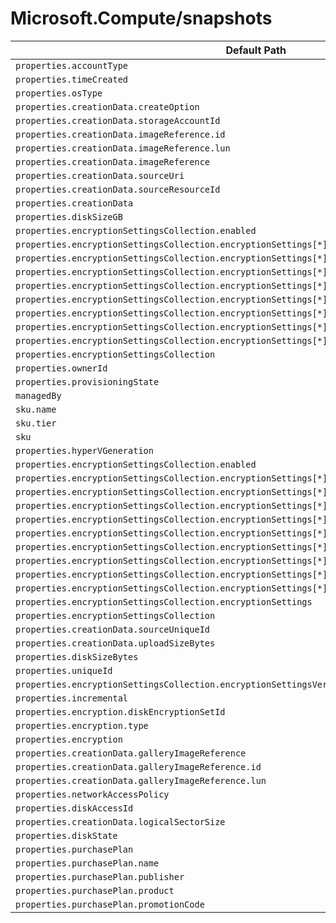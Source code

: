 # Microsoft.Compute/snapshots

| Default Path | Alias |
|---|---|
| `properties.accountType` | `Microsoft.Compute/snapshots/accountType` |
| `properties.timeCreated` | `Microsoft.Compute/snapshots/timeCreated` |
| `properties.osType` | `Microsoft.Compute/snapshots/osType` |
| `properties.creationData.createOption` | `Microsoft.Compute/snapshots/creationData.createOption` |
| `properties.creationData.storageAccountId` | `Microsoft.Compute/snapshots/creationData.storageAccountId` |
| `properties.creationData.imageReference.id` | `Microsoft.Compute/snapshots/creationData.imageReference.id` |
| `properties.creationData.imageReference.lun` | `Microsoft.Compute/snapshots/creationData.imageReference.lun` |
| `properties.creationData.imageReference` | `Microsoft.Compute/snapshots/creationData.imageReference` |
| `properties.creationData.sourceUri` | `Microsoft.Compute/snapshots/creationData.sourceUri` |
| `properties.creationData.sourceResourceId` | `Microsoft.Compute/snapshots/creationData.sourceResourceId` |
| `properties.creationData` | `Microsoft.Compute/snapshots/creationData` |
| `properties.diskSizeGB` | `Microsoft.Compute/snapshots/diskSizeGB` |
| `properties.encryptionSettingsCollection.enabled` | `Microsoft.Compute/snapshots/encryptionSettings.enabled` |
| `properties.encryptionSettingsCollection.encryptionSettings[*].diskEncryptionKey.sourceVault.id` | `Microsoft.Compute/snapshots/encryptionSettings.diskEncryptionKey.sourceVault.id` |
| `properties.encryptionSettingsCollection.encryptionSettings[*].diskEncryptionKey.sourceVault` | `Microsoft.Compute/snapshots/encryptionSettings.diskEncryptionKey.sourceVault` |
| `properties.encryptionSettingsCollection.encryptionSettings[*].diskEncryptionKey.secretUrl` | `Microsoft.Compute/snapshots/encryptionSettings.diskEncryptionKey.secretUrl` |
| `properties.encryptionSettingsCollection.encryptionSettings[*].diskEncryptionKey` | `Microsoft.Compute/snapshots/encryptionSettings.diskEncryptionKey` |
| `properties.encryptionSettingsCollection.encryptionSettings[*].keyEncryptionKey.sourceVault.id` | `Microsoft.Compute/snapshots/encryptionSettings.keyEncryptionKey.sourceVault.id` |
| `properties.encryptionSettingsCollection.encryptionSettings[*].keyEncryptionKey.sourceVault` | `Microsoft.Compute/snapshots/encryptionSettings.keyEncryptionKey.sourceVault` |
| `properties.encryptionSettingsCollection.encryptionSettings[*].keyEncryptionKey.keyUrl` | `Microsoft.Compute/snapshots/encryptionSettings.keyEncryptionKey.keyUrl` |
| `properties.encryptionSettingsCollection.encryptionSettings[*].keyEncryptionKey` | `Microsoft.Compute/snapshots/encryptionSettings.keyEncryptionKey` |
| `properties.encryptionSettingsCollection` | `Microsoft.Compute/snapshots/encryptionSettings` |
| `properties.ownerId` | `Microsoft.Compute/snapshots/ownerId` |
| `properties.provisioningState` | `Microsoft.Compute/snapshots/provisioningState` |
| `managedBy` | `Microsoft.Compute/snapshots/managedBy` |
| `sku.name` | `Microsoft.Compute/snapshots/sku.name` |
| `sku.tier` | `Microsoft.Compute/snapshots/sku.tier` |
| `sku` | `Microsoft.Compute/snapshots/sku` |
| `properties.hyperVGeneration` | `Microsoft.Compute/snapshots/hyperVGeneration` |
| `properties.encryptionSettingsCollection.enabled` | `Microsoft.Compute/snapshots/encryptionSettingsCollection.enabled` |
| `properties.encryptionSettingsCollection.encryptionSettings[*].diskEncryptionKey.sourceVault.id` | `Microsoft.Compute/snapshots/encryptionSettingsCollection.encryptionSettings[*].diskEncryptionKey.sourceVault.id` |
| `properties.encryptionSettingsCollection.encryptionSettings[*].diskEncryptionKey.sourceVault` | `Microsoft.Compute/snapshots/encryptionSettingsCollection.encryptionSettings[*].diskEncryptionKey.sourceVault` |
| `properties.encryptionSettingsCollection.encryptionSettings[*].diskEncryptionKey.secretUrl` | `Microsoft.Compute/snapshots/encryptionSettingsCollection.encryptionSettings[*].diskEncryptionKey.secretUrl` |
| `properties.encryptionSettingsCollection.encryptionSettings[*].diskEncryptionKey` | `Microsoft.Compute/snapshots/encryptionSettingsCollection.encryptionSettings[*].diskEncryptionKey` |
| `properties.encryptionSettingsCollection.encryptionSettings[*].keyEncryptionKey.sourceVault.id` | `Microsoft.Compute/snapshots/encryptionSettingsCollection.encryptionSettings[*].keyEncryptionKey.sourceVault.id` |
| `properties.encryptionSettingsCollection.encryptionSettings[*].keyEncryptionKey.sourceVault` | `Microsoft.Compute/snapshots/encryptionSettingsCollection.encryptionSettings[*].keyEncryptionKey.sourceVault` |
| `properties.encryptionSettingsCollection.encryptionSettings[*].keyEncryptionKey.keyUrl` | `Microsoft.Compute/snapshots/encryptionSettingsCollection.encryptionSettings[*].keyEncryptionKey.keyUrl` |
| `properties.encryptionSettingsCollection.encryptionSettings[*].keyEncryptionKey` | `Microsoft.Compute/snapshots/encryptionSettingsCollection.encryptionSettings[*].keyEncryptionKey` |
| `properties.encryptionSettingsCollection.encryptionSettings[*]` | `Microsoft.Compute/snapshots/encryptionSettingsCollection.encryptionSettings[*]` |
| `properties.encryptionSettingsCollection.encryptionSettings` | `Microsoft.Compute/snapshots/encryptionSettingsCollection.encryptionSettings` |
| `properties.encryptionSettingsCollection` | `Microsoft.Compute/snapshots/encryptionSettingsCollection` |
| `properties.creationData.sourceUniqueId` | `Microsoft.Compute/snapshots/creationData.sourceUniqueId` |
| `properties.creationData.uploadSizeBytes` | `Microsoft.Compute/snapshots/creationData.uploadSizeBytes` |
| `properties.diskSizeBytes` | `Microsoft.Compute/snapshots/diskSizeBytes` |
| `properties.uniqueId` | `Microsoft.Compute/snapshots/uniqueId` |
| `properties.encryptionSettingsCollection.encryptionSettingsVersion` | `Microsoft.Compute/snapshots/encryptionSettingsCollection.encryptionSettingsVersion` |
| `properties.incremental` | `Microsoft.Compute/snapshots/incremental` |
| `properties.encryption.diskEncryptionSetId` | `Microsoft.Compute/snapshots/encryption.diskEncryptionSetId` |
| `properties.encryption.type` | `Microsoft.Compute/snapshots/encryption.type` |
| `properties.encryption` | `Microsoft.Compute/snapshots/encryption` |
| `properties.creationData.galleryImageReference` | `Microsoft.Compute/snapshots/creationData.galleryImageReference` |
| `properties.creationData.galleryImageReference.id` | `Microsoft.Compute/snapshots/creationData.galleryImageReference.id` |
| `properties.creationData.galleryImageReference.lun` | `Microsoft.Compute/snapshots/creationData.galleryImageReference.lun` |
| `properties.networkAccessPolicy` | `Microsoft.Compute/snapshots/networkAccessPolicy` |
| `properties.diskAccessId` | `Microsoft.Compute/snapshots/diskAccessId` |
| `properties.creationData.logicalSectorSize` | `Microsoft.Compute/snapshots/creationData.logicalSectorSize` |
| `properties.diskState` | `Microsoft.Compute/snapshots/diskState` |
| `properties.purchasePlan` | `Microsoft.Compute/snapshots/purchasePlan` |
| `properties.purchasePlan.name` | `Microsoft.Compute/snapshots/purchasePlan.name` |
| `properties.purchasePlan.publisher` | `Microsoft.Compute/snapshots/purchasePlan.publisher` |
| `properties.purchasePlan.product` | `Microsoft.Compute/snapshots/purchasePlan.product` |
| `properties.purchasePlan.promotionCode` | `Microsoft.Compute/snapshots/purchasePlan.promotionCode` |

